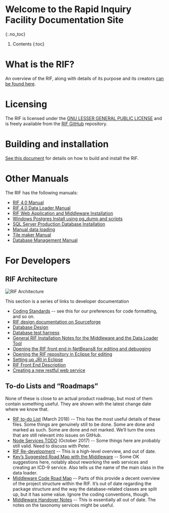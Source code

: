 # Welcome to the Rapid Inquiry Facility Documentation Site
{:.no_toc}

1. Contents
{:toc}

# What is the RIF?

An overview of the RIF, along with details of its purpose and its creators  [can be found here](/introduction/what-is-the-RIF).

# Licensing

The RIF is licensed under the [GNU LESSER GENERAL PUBLIC LICENSE](https://www.gnu.org/licenses/lgpl-3.0.en.html) and is freely available
from the [RIF GitHub](https://github.com/smallAreaHealthStatisticsUnit/rapidInquiryFacility/) repository.

# Building and installation

[See this document](/introduction/building-and-installation) for details on how to build and install the RIF.

# Other Manuals

The RIF has the following manuals:

- [RIF 4.0 Manual](/standalone/RIF_v40_Manual.pdf)
- [RIF 4.0 Data Loader Manual](/standalone/RIF_Data_Loader_Manual.pdf)
- [RIF Web Application and Middleware Installation](/rifWebApplication/Readme)
- [Windows Postgres Install using pg_dump and scripts](/rifDatabase/Postgres/production/windows_install_from_pg_dump)
- [SQL Server Production Database Installation](/rifDatabase/SQLserver/production/INSTALL)
- [Manual data loading](/rifDatabase/DataLoaderData/DataLoading)
- [Tile maker Manual](/rifNodeServices/tileMaker)
- [Database Management Manual](/rifDatabase/databaseManagementManual)

# For Developers

## RIF Architecture

![RIF Architecture](/development/RIF_architecture.png)

This section is a series of links to developer documentation

* [Coding Standards](/development/coding-standards) -- see this for our preferences for code formatting, and so on.
* [RIF design documentation on Sourceforge](http://rapidinquiryfacility.sourceforge.net/index.html)
* [Database Design](/development/Database-design)
* [Database test harness](/rifDatabase/TestHarness/db_test_harness)
* [General RIF Installation Notes for the Middleware and the Data Loader Tool](/rifDatabase/General-RIF-Installation-Notes-for-the-Middleware-and-the-Data-Loader-Tool)
* [Opening the RIF front end in NetBeans8 for editing and debugging](/development/Opening-the-RIF-front-end-in-NetBeans8-for-editing---debugging)
* [Opening the RIF repository in Eclipse for editing](/development/Opening-the-RIF-repository-in-Eclipse-for-editing)
* [Setting up JRI in Eclipse](/development/Setting-up-JRI-in-Eclipse)
* [RIF Front End Description](/development/RIF-front-end-description)
* [Creating a new restful web service](/development/Creating-a-new-restful-web-service)

## To-do Lists and “Roadmaps”

None of these is close to an actual product roadmap, but most of them contain something useful. They are shown with the latest change date where we know that.

* [RIF to-do List](/development/TODO) (March 2018) -- This has the most useful details of these files. Some things are genuinely still to be done. Some are done and marked as such. Some are done and not marked. We’ll turn the ones that are still relevant into issues on GitHub.
* [Node Services TODO](/rifNodeServices/TODO) (October 2017) -- Some things here are probably still valid. Need to discuss with Peter.
* [RIF Re-development](/development/The-RIF-re-development) -- This is a high-level overview, and out of date.
* [Kev’s Suggested Road Map with the Middleware](/development/Kevs-Suggested-Road-Map-with-the-Middleware) -- Some OK suggestions here, notably about reworking the web services and creating an ICD-9 service. Also tells us the name of the main class in the data loader.
* [Middleware Code Road Map](/development/Kev-Code-Road-Map) -- Parts of this provide a decent overview of the project structure within the RIF. It’s out of date regarding the package structure and the way the database-related classes are split up, but it has some value. Ignore the coding conventions, though.
* [Middleware Handover Notes](/development/Kev-Handover-Notes) -- This is essentially all out of date. The notes on the taxonomy services might be useful.
